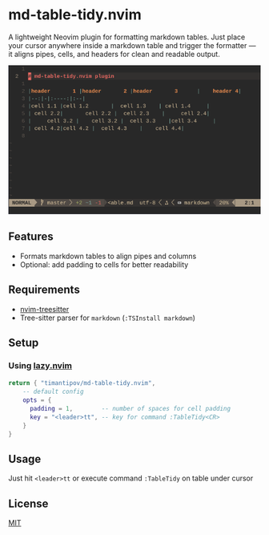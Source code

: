 # md-table-tidy.nvim

A lightweight Neovim plugin for formatting markdown tables.
Just place your cursor anywhere inside a markdown table and trigger the formatter — it aligns pipes, cells, and headers for clean and readable output.

![demo](./demo.gif)

## Features
- Formats markdown tables to align pipes and columns
- Optional: add padding to cells for better readability

## Requirements
- [nvim-treesitter](https://github.com/nvim-treesitter/nvim-treesitter)
- Tree-sitter parser for `markdown` (`:TSInstall markdown`)

## Setup
### Using [lazy.nvim](https://github.com/folke/lazy.nvim)
```lua
return { "timantipov/md-table-tidy.nvim",
    -- default config
    opts = {
      padding = 1,        -- number of spaces for cell padding
      key = "<leader>tt", -- key for command :TableTidy<CR>
    }
}
```
## Usage
Just hit `<leader>tt` or execute command `:TableTidy` on table under cursor
## License
[MIT](./LICENSE)
